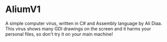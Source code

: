 # AliumV1
A simple computer virus, written in C# and Assembly language by Ali Diaa. This virus shows many GDI drawings on the screen and it harms your personal files, so don't try it on your main machine!
